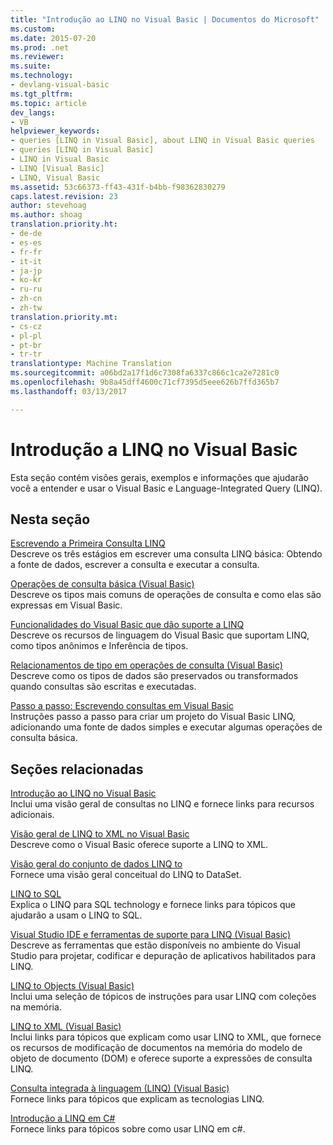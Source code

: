 ```yaml
---
title: "Introdução ao LINQ no Visual Basic | Documentos do Microsoft"
ms.custom: 
ms.date: 2015-07-20
ms.prod: .net
ms.reviewer: 
ms.suite: 
ms.technology:
- devlang-visual-basic
ms.tgt_pltfrm: 
ms.topic: article
dev_langs:
- VB
helpviewer_keywords:
- queries [LINQ in Visual Basic], about LINQ in Visual Basic queries
- queries [LINQ in Visual Basic]
- LINQ in Visual Basic
- LINQ [Visual Basic]
- LINQ, Visual Basic
ms.assetid: 53c66373-ff43-431f-b4bb-f98362830279
caps.latest.revision: 23
author: stevehoag
ms.author: shoag
translation.priority.ht:
- de-de
- es-es
- fr-fr
- it-it
- ja-jp
- ko-kr
- ru-ru
- zh-cn
- zh-tw
translation.priority.mt:
- cs-cz
- pl-pl
- pt-br
- tr-tr
translationtype: Machine Translation
ms.sourcegitcommit: a06bd2a17f1d6c7308fa6337c866c1ca2e7281c0
ms.openlocfilehash: 9b8a45dff4600c71cf7395d5eee626b7ffd365b7
ms.lasthandoff: 03/13/2017

---
```

# <a name="getting-started-with-linq-in-visual-basic"></a>Introdução a LINQ no Visual Basic
Esta seção contém visões gerais, exemplos e informações que ajudarão você a entender e usar o Visual Basic e Language-Integrated Query (LINQ).  
  
## <a name="in-this-section"></a>Nesta seção  
 [Escrevendo a Primeira Consulta LINQ](../../../../visual-basic/programming-guide/concepts/linq/writing-your-first-linq-query.md)  
 Descreve os três estágios em escrever uma consulta LINQ básica: Obtendo a fonte de dados, escrever a consulta e executar a consulta.  
  
 [Operações de consulta básica (Visual Basic)](../../../../visual-basic/programming-guide/concepts/linq/basic-query-operations.md)  
 Descreve os tipos mais comuns de operações de consulta e como elas são expressas em Visual Basic.  
  
 [Funcionalidades do Visual Basic que dão suporte a LINQ](../../../../visual-basic/programming-guide/concepts/linq/features-that-support-linq.md)  
 Descreve os recursos de linguagem do Visual Basic que suportam LINQ, como tipos anônimos e Inferência de tipos.  
  
 [Relacionamentos de tipo em operações de consulta (Visual Basic)](../../../../visual-basic/programming-guide/concepts/linq/type-relationships-in-query-operations.md)  
 Descreve como os tipos de dados são preservados ou transformados quando consultas são escritas e executadas.  
  
 [Passo a passo: Escrevendo consultas em Visual Basic](../../../../visual-basic/programming-guide/concepts/linq/walkthrough-writing-queries.md)  
 Instruções passo a passo para criar um projeto do Visual Basic LINQ, adicionando uma fonte de dados simples e executar algumas operações de consulta básica.  
  
## <a name="related-sections"></a>Seções relacionadas  
 [Introdução ao LINQ no Visual Basic](../../../../visual-basic/programming-guide/language-features/linq/introduction-to-linq.md)  
 Inclui uma visão geral de consultas no LINQ e fornece links para recursos adicionais.  
  
 [Visão geral de LINQ to XML no Visual Basic](../../../../visual-basic/programming-guide/language-features/xml/overview-of-linq-to-xml.md)  
 Descreve como o Visual Basic oferece suporte a LINQ to XML.  
  
 [Visão geral do conjunto de dados LINQ to](http://msdn.microsoft.com/library/dc20a8fb-03f6-4b68-9c2b-7f7299e3070b)  
 Fornece uma visão geral conceitual do LINQ to DataSet.  
  
 [LINQ to SQL](https://msdn.microsoft.com/library/bb386976)  
 Explica o LINQ para SQL technology e fornece links para tópicos que ajudarão a usam o LINQ to SQL.  
  
 [Visual Studio IDE e ferramentas de suporte para LINQ (Visual Basic)](../../../../visual-basic/programming-guide/concepts/linq/visual-studio-ide-and-tools-support-for-linq.md)  
 Descreve as ferramentas que estão disponíveis no ambiente do Visual Studio para projetar, codificar e depuração de aplicativos habilitados para LINQ.  
  
 [LINQ to Objects (Visual Basic)](../../../../visual-basic/programming-guide/concepts/linq/linq-to-objects.md)  
 Inclui uma seleção de tópicos de instruções para usar LINQ com coleções na memória.  
  
 [LINQ to XML (Visual Basic)](../../../../visual-basic/programming-guide/concepts/linq/linq-to-xml.md)  
 Inclui links para tópicos que explicam como usar LINQ to XML, que fornece os recursos de modificação de documentos na memória do modelo de objeto de documento (DOM) e oferece suporte a expressões de consulta LINQ.  
  
 [Consulta integrada à linguagem (LINQ) (Visual Basic)](../../../../visual-basic/programming-guide/concepts/linq/index.md)  
 Fornece links para tópicos que explicam as tecnologias LINQ.  
  
 [Introdução a LINQ em C#](../../../../csharp/programming-guide/concepts/linq/getting-started-with-linq.md)  
 Fornece links para tópicos sobre como usar LINQ em c#.
